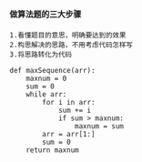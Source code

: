 #### 做算法题的三大步骤
    1.看懂题目的意思，明确要达到的效果
    2.构思解决的思路，不用考虑代码怎样写
    3.将思路转化为代码
```
def maxSequence(arr):
    maxnum = 0
    sum = 0
    while arr:
        for i in arr:
            sum += i
            if sum > maxnum:
                maxnum = sum
        arr = arr[1:]
        sum = 0
    return maxnum
```
